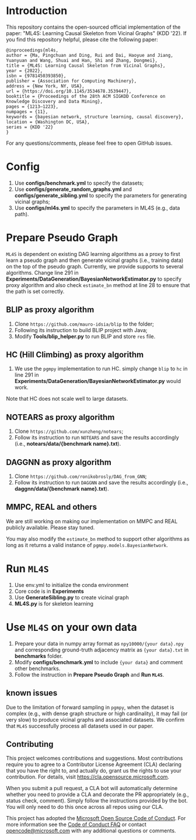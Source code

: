 # Introduction

This repository contains the open-sourced official implementation of the paper:
"ML4S: Learning Causal Skeleton from Vicinal Graphs" (KDD '22). If you find this
repository helpful, please cite the following paper:

```
@inproceedings{ml4s,
author = {Ma, Pingchuan and Ding, Rui and Dai, Haoyue and Jiang, Yuanyuan and Wang, Shuai and Han, Shi and Zhang, Dongmei},
title = {ML4S: Learning Causal Skeleton from Vicinal Graphs},
year = {2022},
isbn = {9781450393850},
publisher = {Association for Computing Machinery},
address = {New York, NY, USA},
url = {https://doi.org/10.1145/3534678.3539447},
booktitle = {Proceedings of the 28th ACM SIGKDD Conference on Knowledge Discovery and Data Mining},
pages = {1213–1223},
numpages = {11},
keywords = {bayesian network, structure learning, causal discovery},
location = {Washington DC, USA},
series = {KDD '22}
}
```

For any questions/comments, please feel free to open GitHub issues.

# Config

1. Use __configs/benchmark.yml__ to specify the datasets;
2. Use __configs/generate_random_graphs.yml__ and
   __configs/generate_sibling.yml__ to specify the parameters for generating
   vicinal graphs;
3. Use  __configs/ml4s.yml__ to specify the parameters in ML4S (e.g., data path).

# Prepare Pseudo Graph

`ML4S` is dependent on existing DAG learning algorithms as a proxy to first
learn a pseudo graph and then generate vicinal graphs (i.e., training data) on
the top of the pseudo graph. Currently, we provide supports to several
algorithms. Change line 291 in
__Experiments/DataGeneration/BayesianNetworkEstimator.py__ to specify proxy
algorithm and also check `estimate_bn` method at line 28 to ensure that the path
is set correctly.

## BLIP as proxy algorithm

1. Clone `https://github.com/mauro-idsia/blip` to the folder;
2. Following its instruction to build BLIP project with Java;
3. Modify __Tools/blip_helper.py__ to run BLIP and store `res` file.

## HC (Hill Climbing) as proxy algorithm

1. We use the `pgmpy` implementation to run HC. simply change `blip` to `hc` in
line 291 in __Experiments/DataGeneration/BayesianNetworkEstimator.py__ would
work. 

Note that HC does not scale well to large datasets.

## NOTEARS as proxy algorithm

1. Clone `https://github.com/xunzheng/notears`;
2. Follow its instruction to run `NOTEARS` and save the results accordingly
   (i.e., __notears/data/{benchmark name}.txt__).

## DAGGNN as proxy algorithm

1. Clone `https://github.com/ronikobrosly/DAG_from_GNN`;
2. Follow its instruction to run `DAGGNN` and save the results accordingly
   (i.e., __daggnn/data/{benchmark name}.txt__).

## MMPC, REAL and others

We are still working on making our implementation on MMPC and REAL publicly
available. Please stay tuned. 

You may also modify the `estimate_bn` method to support other algorithms as long
as it returns a valid instance of `pgmpy.models.BayesianNetwork`.

# Run `ML4S`

1. Use env.yml to initialize the conda environment
2. Core code is in __Experiments__
3. Use __GenerateSibling.py__ to create vicinal graph
4. __ML4S.py__ is for skeleton learning

# Use `ML4S` on your own data

1. Prepare your data in numpy array format as `npy10000/{your data}.npy` and corresponding
   ground-truth adjacency matrix as `{your data}.txt` in __benchmarks__ folder.
2. Modify  __configs/benchmark.yml__ to include `{your data}` and comment other benchmarks.
3. Follow the instruction in **Prepare Pseudo Graph** and **Run `ML4S`**.

## known issues

Due to the limitation of forward sampling in `pgmpy`, when the dataset is
complex (e.g., with dense graph structure or high cardinality), it may fail (or
very slow) to produce vicinal graphs and associated datasets. We confirm that
`ML4S` successfully process all datasets used in our paper.

## Contributing

This project welcomes contributions and suggestions.  Most contributions require you to agree to a
Contributor License Agreement (CLA) declaring that you have the right to, and actually do, grant us
the rights to use your contribution. For details, visit https://cla.opensource.microsoft.com.

When you submit a pull request, a CLA bot will automatically determine whether you need to provide
a CLA and decorate the PR appropriately (e.g., status check, comment). Simply follow the instructions
provided by the bot. You will only need to do this once across all repos using our CLA.

This project has adopted the [Microsoft Open Source Code of Conduct](https://opensource.microsoft.com/codeofconduct/).
For more information see the [Code of Conduct FAQ](https://opensource.microsoft.com/codeofconduct/faq/) or
contact [opencode@microsoft.com](mailto:opencode@microsoft.com) with any additional questions or comments.
